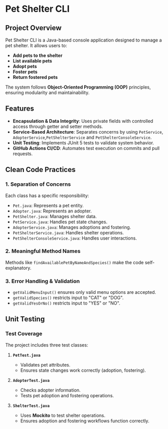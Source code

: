 # Pet Shelter CLI

## Project Overview
Pet Shelter CLI is a Java-based console application designed to manage a pet shelter. It allows users to:
- **Add pets to the shelter**
- **List available pets**
- **Adopt pets**
- **Foster pets**
- **Return fostered pets**

The system follows **Object-Oriented Programming (OOP)** principles, ensuring modularity and maintainability.

## Features
- **Encapsulation & Data Integrity**: Uses private fields with controlled access through getter and setter methods.
- **Service-Based Architecture**: Separates concerns by using `PetService`, `AdopterService`,`PetShelterService` and `PetShelterConsoleService`.
- **Unit Testing**: Implements JUnit 5 tests to validate system behavior.
- **GitHub Actions CI/CD**: Automates test execution on commits and pull requests.

## Clean Code Practices
### **1. Separation of Concerns**
Each class has a specific responsibility:
- `Pet.java`: Represents a pet entity.
- `Adopter.java`: Represents an adopter.
- `PetShelter.java`: Manages shelter data.
- `PetService.java`: Handles pet state changes.
- `AdopterService.java`: Manages adoptions and fostering.
- `PetShelterService.java`: Handles shelter operations.
- `PetShelterConsoleService.java`: Handles user interactions.

### **2. Meaningful Method Names**
Methods like `findAvailablePetByNameAndSpecies()` make the code self-explanatory.

### **3. Error Handling & Validation**
- `getValidMenuInput()` ensures only valid menu options are accepted.
- `getValidSpecies()` restricts input to "CAT" or "DOG".
- `getValidYesOrNo()` restricts input to "YES" or "NO".

## Unit Testing
### **Test Coverage**
The project includes three test classes:
1. **`PetTest.java`**
   - Validates pet attributes.
   - Ensures state changes work correctly (adoption, fostering).

2. **`AdopterTest.java`**
   - Checks adopter information.
   - Tests pet adoption and fostering operations.

3. **`ShelterTest.java`**
   - Uses **Mockito** to test shelter operations.
   - Ensures adoption and fostering workflows function correctly.

